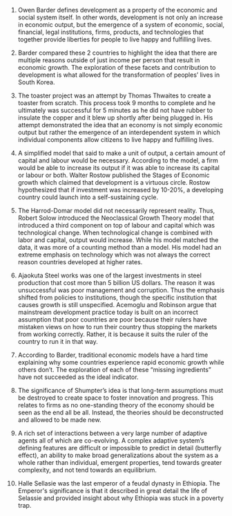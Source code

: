 1. Owen Barder defines development as a property of the economic and social system itself. In other words, development is not only an increase in economic output, but the emergence of a system of economic, social, financial, legal institutions, firms, products, and technologies that together provide liberties for people to live happy and fulfilling lives. 

2. Barder compared these 2 countries to highlight the idea that there are multiple reasons outside of just income per person that result in economic growth. The exploration of these facets and contribution to development is what allowed for the transformation of peoples’ lives in South Korea. 

3. The toaster project was an attempt by Thomas Thwaites to create a toaster from scratch. This process took 9 months to complete and he ultimately was successful for 5 minutes as he did not have rubber to insulate the copper and it blew up shortly after being plugged in. His attempt demonstrated the idea that an economy is not simply economic output but rather the emergence of an interdependent system in which individual components allow citizens to live happy and fulfilling lives. 

4. A simplified model that said to make a unit of output, a certain amount of capital and labour would be necessary. According to the model, a firm would be able to increase its output if it was able to increase its capital or labour or both. Walter Rostow published the Stages of Economic growth which claimed that development is a virtuous circle. Rostow hypothesized that if investment was increased by 10-20%, a developing country could launch into a self-sustaining cycle. 

5. The Harrod-Domar model did not necessarily represent reality. Thus, Robert Solow introduced the Neoclassical Growth Theory model that introduced a third component on top of labour and capital which was technological change. When technological change is combined with labor and capital, output would increase. While his model matched the data, it was more of a counting method than a model. His model had an extreme emphasis on technology which was not always the correct reason countries developed at higher rates. 

6. Ajaokuta Steel works was one of the largest investments in steel production that cost more than 5 billion US dollars. The reason it was unsuccessful was poor management and corruption. Thus the emphasis shifted from policies to institutions, though the specific institution that causes growth is still unspecified. Acemoglu and Robinson argue that mainstream development practice today is built on an incorrect assumption that poor countries are poor because their rulers have mistaken views on how to run their country thus stopping the markets from working correctly. Rather, it is because it suits the ruler of the country to run it in that way. 

7. According to Barder, traditional economic models have a hard time explaining why some countries experience rapid economic growth while others don’t. The exploration of each of these “missing ingredients” have not succeeded as the ideal indicator. 

8. The significance of Shumpter’s idea is that long-term assumptions must be destroyed to create space to foster innovation and progress. This relates to firms as no one-standing theory of the economy should be seen as the end all be all. Instead, the theories should be deconstructed and allowed to be made new. 

9. A rich set of interactions between a very large number of adaptive agents all of which are co-evolving. A complex adaptive system’s defining features are difficult or impossible to predict in detail (butterfly effect), an ability to make broad generalizations about the system as a whole rather than individual, emergent properties, tend towards greater complexity, and not tend towards an equilibrium. 

10. Halle Sellasie was the last emperor of a feudal dynasty in Ethiopia. The Emperor's significance is that it described in great detail the life of Selassie and provided insight about why Ethiopia was stuck in a poverty trap. 



